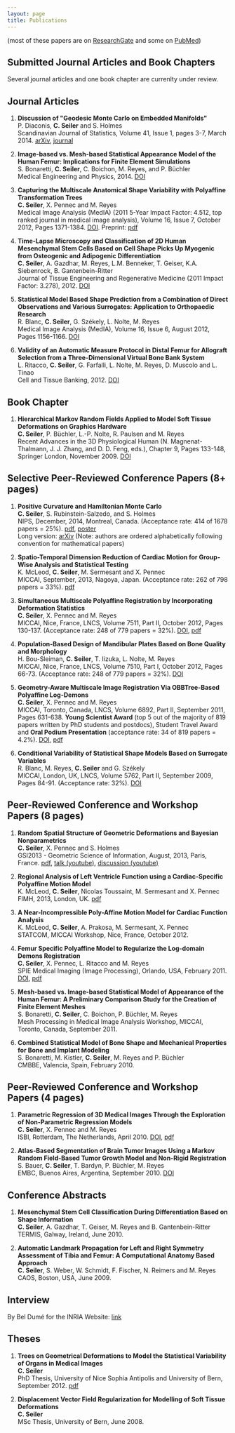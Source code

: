 ```yaml
---
layout: page
title: Publications
---
```


(most of these papers are on [ResearchGate](https://www.researchgate.net/profile/Christof_Seiler/publications/) and some on [PubMed](http://www.ncbi.nlm.nih.gov/pubmed?term=christof%20seiler))

## Submitted Journal Articles and Book Chapters

Several journal articles and one book chapter are currenlty under review.

## Journal Articles

1. **Discussion of "Geodesic Monte Carlo on Embedded Manifolds"** <br>
P. Diaconis, **C. Seiler** and S. Holmes <br>
Scandinavian Journal of Statistics, Volume 41, Issue 1, pages 3-7, March 2014. [arXiv](http://arxiv.org/abs/1311.1129), [journal](http://onlinelibrary.wiley.com/doi/10.1111/sjos.12070/abstract)

2. **Image-based vs. Mesh-based Statistical Appearance Model of the Human Femur: Implications for Finite Element Simulations** <br>
S. Bonaretti, **C. Seiler**, C. Boichon, M. Reyes, and P. B&uuml;chler <br> 
Medical Engineering and Physics, 2014. [DOI](http://dx.doi.org/10.1016/j.medengphy.2014.09.006)

3. **Capturing the Multiscale Anatomical Shape Variability with Polyaffine Transformation Trees** <br>
**C. Seiler**, X. Pennec and M. Reyes <br> 
Medical Image Analysis (MedIA) (2011 5-Year Impact Factor: 4.512, top ranked journal in medical image analysis), Volume 16, Issue 7, October 2012, Pages 1371-1384. [DOI](http://dx.doi.org/10.1016/j.media.2012.05.011). Preprint: [pdf](http://www.inria.fr/sophia/asclepios/Publications/Christof.Seiler/SeilerPolyaffineTransformationTreesMedIA2012.pdf)

4. **Time-Lapse Microscopy and Classification of 2D Human Mesenchymal Stem Cells Based on Cell Shape Picks Up Myogenic from Osteogenic and Adipogenic Differentiation** <br>
**C. Seiler**, A. Gazdhar, M. Reyes, L.M. Benneker, T. Geiser, K.A. Siebenrock, B. Gantenbein-Ritter <br>
Journal of Tissue Engineering and Regenerative Medicine (2011 Impact Factor: 3.278), 2012. [DOI](http://dx.doi.org/10.1002/term.1575)

5. **Statistical Model Based Shape Prediction from a Combination of Direct Observations and Various Surrogates: Application to Orthopaedic Research** <br>
R. Blanc, **C. Seiler**, G. Sz&eacute;kely, L. Nolte, M. Reyes <br>
Medical Image Analysis (MedIA), Volume 16, Issue 6, August 2012, Pages 1156-1166. [DOI](http://dx.doi.org/10.1016/j.media.2012.04.004)

6. **Validity of an Automatic Measure Protocol in Distal Femur for Allograft Selection from a Three-Dimensional Virtual Bone Bank System** <br>
L. Ritacco, **C. Seiler**, G. Farfalli, L. Nolte, M. Reyes, D. Muscolo and L. Tinao <br>
Cell and Tissue Banking, 2012. [DOI](http://dx.doi.org/10.1007/s10561-012-9307-3)

## Book Chapter

1. **Hierarchical Markov Random Fields Applied to Model Soft Tissue Deformations on Graphics Hardware** <br>
**C. Seiler**, P. B&uuml;chler, L.-P. Nolte, R. Paulsen and M. Reyes <br>
Recent Advances in the 3D Physiological Human (N. Magnenat-Thalmann, J. J. Zhang, and D. D. Feng, eds.), Chapter 9, Pages 133-148, Springer London, November 2009. [DOI](http://dx.doi.org/10.1007/978-1-84882-565-9_9)

## Selective Peer-Reviewed Conference Papers (8+ pages)

1. **Positive Curvature and Hamiltonian Monte Carlo** <br>
**C. Seiler**, S. Rubinstein-Salzedo, and S. Holmes <br>
NIPS, December, 2014, Montreal, Canada. (Acceptance rate: 414 of 1678 papers = 25%). [pdf](http://papers.nips.cc/paper/5500-positive-curvature-and-hamiltonian-monte-carlo.pdf), [poster](https://christofseiler.github.io/NIPS-Poster.pdf) <br>
Long version: [arXiv](http://arxiv.org/abs/1407.1114) (Note: authors are ordered alphabetically following convention for mathematical papers)

2. **Spatio-Temporal Dimension Reduction of Cardiac Motion for Group-Wise Analysis and Statistical Testing** <br>
K. McLeod, **C. Seiler**, M. Sermesant and X. Pennec <br>
MICCAI, September, 2013, Nagoya, Japan. (Acceptance rate: 262 of 798 papers = 33%). [pdf](http://hal.inria.fr/hal-00840041/PDF/MICCAI_mcleod_2013.pdf)

3. **Simultaneous Multiscale Polyaffine Registration by Incorporating Deformation Statistics** <br>
**C. Seiler**, X. Pennec and M. Reyes <br>
MICCAI, Nice, France, LNCS, Volume 7511, Part II, October 2012, Pages 130-137. (Acceptance rate: 248 of 779 papers = 32%). [DOI](http://dx.doi.org/10.1007/978-3-642-33418-4_17), [pdf](http://www.inria.fr/sophia/asclepios/Publications/Christof.Seiler/SeilerMultiscaleGroupwisePolyaffineRegistrationMICCAI2012.pdf)

4. **Population-Based Design of Mandibular Plates Based on Bone Quality and Morphology** <br>
H. Bou-Sleiman, **C. Seiler**, T. Iizuka, L. Nolte, M. Reyes <br>
MICCAI, Nice, France, LNCS, Volume 7510, Part I, October 2012, Pages 66-73. (Acceptance rate: 248 of 779 papers = 32%). [DOI](http://dx.doi.org/10.1007/978-3-642-33415-3_9)

5. **Geometry-Aware Multiscale Image Registration Via OBBTree-Based Polyaffine Log-Demons** <br>
**C. Seiler**, X. Pennec and M. Reyes <br>
MICCAI, Toronto, Canada, LNCS, Volume 6892, Part II, September 2011, Pages 631-638. **Young Scientist Award** (top 5 out of the majority of 819 papers written by PhD students and postdocs), Student Travel Award and **Oral Podium Presentation** (acceptance rate: 34 of 819 papers = 4.2%). [DOI](http://dx.doi.org/10.1007/978-3-642-23629-7_77), [pdf](http://www.inria.fr/sophia/asclepios/Publications/Christof.Seiler/SeilerOBBTreeMultiscalePolyLogDemonsMICCAI2011.pdf)

6. **Conditional Variability of Statistical Shape Models Based on Surrogate Variables** <br>
R. Blanc, M. Reyes, **C. Seiler** and G. Sz&eacute;kely <br>
MICCAI, London, UK, LNCS, Volume 5762, Part II, September 2009, Pages 84-91. (Acceptance rate: 32%). [DOI](http://dx.doi.org/10.1007/978-3-642-04271-3_11)

## Peer-Reviewed Conference and Workshop Papers (8 pages)

1. **Random Spatial Structure of Geometric Deformations and Bayesian Nonparametrics** <br>
**C. Seiler**, X. Pennec and S. Holmes <br>
GSI2013 - Geometric Science of Information, August, 2013, Paris, France.
[pdf](https://hal.inria.fr/hal-00847185/document), 
[talk (youtube)](https://www.youtube.com/watch?v=KZO-EaJ6Qrc),
[discussion (youtube)](https://www.youtube.com/watch?v=B22UeW_wOpg)

2. **Regional Analysis of Left Ventricle Function using a Cardiac-Specific Polyaffine Motion Model** <br>
K. McLeod, **C. Seiler**, Nicolas Toussaint, M. Sermesant and X. Pennec <br>
FIMH, 2013, London, UK.
[pdf](http://hal.inria.fr/hal-00840042/PDF/PolyAffineHeartRegionalAnalysis.pdf)

3. **A Near-Incompressible Poly-Affine Motion Model for Cardiac Function Analysis** <br>
K. McLeod, **C. Seiler**, A. Prakosa, M. Sermesant, X. Pennec <br>
STATCOM, MICCAI Workshop, Nice, France, October 2012.

4. **Femur Specific Polyaffine Model to Regularize the Log-domain Demons Registration** <br>
**C. Seiler**, X. Pennec, L. Ritacco and M. Reyes <br>
SPIE Medical Imaging (Image Processing), Orlando, USA, February 2011. [DOI](http://dx.doi.org/10.1117/12.878316), [pdf](http://www.inria.fr/sophia/asclepios/Publications/Christof.Seiler/SeilerFemurPolyaffineLogDemonsSPIE2011.pdf)

5. **Mesh-based vs. Image-based Statistical Model of Appearance of the Human Femur: A Preliminary Comparison Study for the Creation of Finite Element Meshes** <br>
S. Bonaretti, **C. Seiler**, C. Boichon, P. B&uuml;chler, M. Reyes <br>
Mesh Processing in Medical Image Analysis Workshop, MICCAI, Toronto, Canada, September 2011.

6. **Combined Statistical Model of Bone Shape and Mechanical Properties for Bone and Implant Modeling** <br>
S. Bonaretti, M. Kistler, **C. Seiler**, M. Reyes and P. B&uuml;chler <br>
CMBBE, Valencia, Spain, February 2010.

## Peer-Reviewed Conference and Workshop Papers (4 pages)

1. **Parametric Regression of 3D Medical Images Through the Exploration of Non-Parametric Regression Models** <br>
**C. Seiler**, X. Pennec and M. Reyes <br>
ISBI, Rotterdam, The Netherlands, April 2010. [DOI](http://dx.doi.org/10.1109/ISBI.2010.5490313), [pdf](http://www.inria.fr/sophia/asclepios/Publications/Xavier.Pennec/Seiler.ISBI2010.pdf)

2. **Atlas-Based Segmentation of Brain Tumor Images Using a Markov Random Field-Based Tumor Growth Model and Non-Rigid Registration** <br>
S. Bauer, **C. Seiler**, T. Bardyn, P. B&uuml;chler, M. Reyes <br>
EMBC, Buenos Aires, Argentina, September 2010. [DOI](http://dx.doi.org/10.1109/IEMBS.2010.5627302)

## Conference Abstracts

1. **Mesenchymal Stem Cell Classification During Differentiation Based on Shape Information** <br>
**C. Seiler**, A. Gazdhar, T. Geiser, M. Reyes and B. Gantenbein-Ritter <br>
TERMIS, Galway, Ireland, June 2010.

2. **Automatic Landmark Propagation for Left and Right Symmetry Assessment of Tibia and Femur: A Computational Anatomy Based Approach** <br>
**C. Seiler**, S. Weber, W. Schmidt, F. Fischer, N. Reimers and M. Reyes <br>
CAOS, Boston, USA, June 2009.

## Interview

By Bel Dum&eacute; for the INRIA Website: [link](http://www.inria.fr/centre/sophia/actualites/medical-image-analysis-a-subject-for-the-future)

## Theses

1. **Trees on Geometrical Deformations to Model the Statistical Variability of Organs in Medical Images** <br>
**C. Seiler** <br>
PhD Thesis, University of Nice Sophia Antipolis and University of Bern, September 2012. [pdf](http://www.inria.fr/sophia/asclepios/Publications/Christof.Seiler/Seiler_PhDThesis.pdf)

2. **Displacement Vector Field Regularization for Modelling of Soft Tissue Deformations** <br>
**C. Seiler** <br>
MSc Thesis, University of Bern, June 2008.
